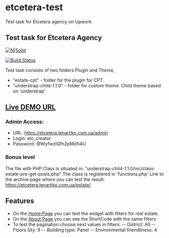 # etcetera-test
Test task for Etcetera agency on Upwork


## Test task for Etcetera Agency

[![N|Solid](https://cldup.com/dTxpPi9lDf.thumb.png)](https://nodesource.com/products/nsolid)

[![Build Status](https://travis-ci.org/joemccann/dillinger.svg?branch=master)](https://travis-ci.org/joemccann/dillinger)

Test task consists of two folders Plugin and Theme,

- "estate-cpt" - folder for the plugin for CPT.
- "understrap-child-1.1.0" - folder for custom theme. Child theme based on 'understrap'

## [Live DEMO URL](https://etcetera.lenartiko.com.ua/)

### Admin Access:
- URL: https://etcetera.lenartiko.com.ua/admin
- Login: etc_creator
- Password: @WyfwzIQfn2pMd1i4U

### Bonus level
The file with PHP Class is situated in: "understrap-child-1.1.0/inc/class-estate-pre-get-posts.php"
The class is registered in 'functions.php'
Link to the archive page where you can test the result: https://etcetera.lenartiko.com.ua/estate/

## Features

- On the [Home Page](https://etcetera.lenartiko.com.ua/) you can test the widget with filters for real estate.
- On the [About Page](https://etcetera.lenartiko.com.ua/about/) you can see the ShortCode with the same filters
- To test the pagination choose next values in filters:
-- District: All
-- Floors Qty: 9
-- Building type: Panel
-- Environmental friendliness: 4
